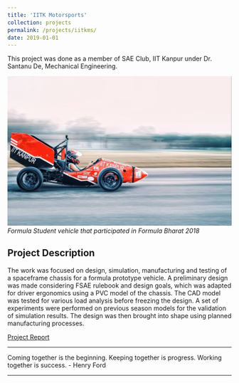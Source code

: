 ```yaml
---
title: 'IITK Motorsports'
collection: projects
permalink: /projects/iitkms/
date: 2019-01-01
---
```


This project was done as a member of SAE Club, IIT Kanpur under Dr. Santanu De, Mechanical Engineering.


![F18 IITKMS](/images/my-car.jpg)
*Formula Student vehicle that participated in Formula Bharat 2018*

Project Description
---
The work was focused on design, simulation, manufacturing and testing of a spaceframe chassis for a formula prototype vehicle. A preliminary design was made considering FSAE rulebook and design goals, which was adapted for driver ergonomics using a PVC model of the chassis. The CAD model was tested for various load analysis before freezing the design. A set of experiments were performed on previous season models for the validation of simulation results. The design was then brought into shape using planned manufacturing processes.

[Project Report](http://exampleurl.com)

---

<!-- If everything seems under control, you're just not going fast enough. - Mario Andretti -->
Coming together is the beginning. Keeping together is progress. Working together is success. - Henry Ford

---
